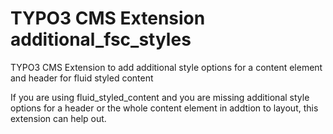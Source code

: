 # TYPO3 CMS Extension additional_fsc_styles

TYPO3 CMS Extension to add additional style options for a content element and header for fluid styled content

If you are using fluid_styled_content and you are missing additional style options for a header or the whole content element in addtion to layout,
this extension can help out.
